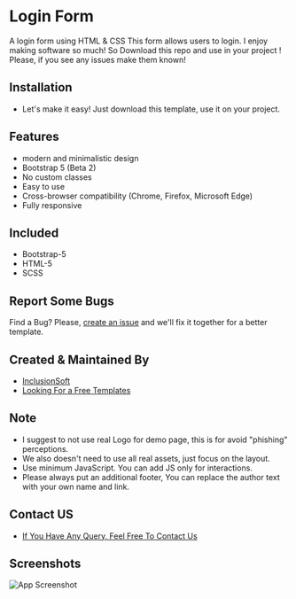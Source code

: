 # Login Form
A login form using HTML & CSS This form allows users to  login. I enjoy making software so much! So Download this repo and use in your project ! Please, if you see any issues make them known!

## Installation
- Let's make it easy! Just download this template, use it on your project.

## Features

- modern and minimalistic design
- Bootstrap 5 (Beta 2)
- No custom classes
- Easy to use
- Cross-browser compatibility (Chrome, Firefox, Microsoft Edge)
- Fully responsive
## Included
- Bootstrap-5
- HTML-5
- SCSS

## Report Some Bugs
Find a Bug? Please, [create an issue](https://github.com/thakurboy1234/html-login-form/issues) and we'll fix it together for a better template.

## Created & Maintained By
- [InclusionSoft](https://inclusionsoft.com/)
- [Looking For a Free Templates](http://127.0.0.1:8000/themes)

## Note
- I suggest to not use real Logo for demo page, this is for avoid "phishing" perceptions.
- We also doesn't need to use all real assets, just focus on the layout.
- Use minimum JavaScript. You can add JS only for interactions.
- Please always put an additional footer, You can replace the author text with your own name and link.

## Contact US

 - [If You Have Any Query, Feel Free To Contact Us](https://inclusionsoft.com/contact)

## Screenshots

![App Screenshot](https://user-images.githubusercontent.com/121487281/227930452-f876af59-f2a5-4a86-b4a4-44876a0e6b20.png)